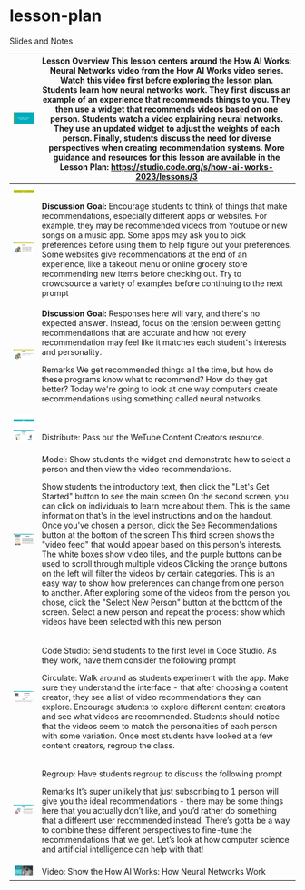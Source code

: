 # lesson-plan

Slides and Notes

| ![](slide0.png) | **Lesson Overview** This lesson centers around the How AI Works: Neural Networks video from the How AI Works video series. Watch this video first before exploring the lesson plan. Students learn how neural networks work. They first discuss an example of an experience that recommends things to you. They then use a widget that recommends videos based on one person. Students watch a video explaining neural networks. They use an updated widget to adjust the weights of each person. Finally, students discuss the need for diverse perspectives when creating recommendation systems. More guidance and resources for this lesson are available in the Lesson Plan: https://studio.code.org/s/how-ai-works-2023/lessons/3                                                                                                                                                                                                                                                                                                                                                                            |
| --------------- | ------------------------------------------------------------------------------------------------------------------------------------------------------------------------------------------------------------------------------------------------------------------------------------------------------------------------------------------------------------------------------------------------------------------------------------------------------------------------------------------------------------------------------------------------------------------------------------------------------------------------------------------------------------------------------------------------------------------------------------------------------------------------------------------------------------------------------------------------------------------------------------------------------------------------------------------------------------------------------------------------------------------------------------------------------------------------------------------------------------------ |
| ![](slide1.png) |                                                                                                                                                                                                                                                                                                                                                                                                                                                                                                                                                                                                                                                                                                                                                                                                                                                                                                                                                                                                                                                                                                                    |
| ![](slide2.png) | **Discussion Goal:** Encourage students to think of things that make recommendations, especially different apps or websites. For example, they may be recommended videos from Youtube or new songs on a music app. Some apps may ask you to pick preferences before using them to help figure out your preferences. Some websites give recommendations at the end of an experience, like a takeout menu or online grocery store recommending new items before checking out. Try to crowdsource a variety of examples before continuing to the next prompt                                                                                                                                                                                                                                                                                                                                                                                                                                                                                                                                                          |
| ![](slide3.png) | <p><strong>Discussion Goal:</strong> Responses here will vary, and there's no expected answer. Instead, focus on the tension between getting recommendations that are accurate and how not every recommendation may feel like it matches each student's interests and personality.</p><p>Remarks We get recommended things all the time, but how do these programs know what to recommend? How do they get better? Today we're going to look at one way computers create recommendations using something called neural networks.</p>                                                                                                                                                                                                                                                                                                                                                                                                                                                                                                                                                                               |
| ![](slide4.png) |                                                                                                                                                                                                                                                                                                                                                                                                                                                                                                                                                                                                                                                                                                                                                                                                                                                                                                                                                                                                                                                                                                                    |
| ![](slide5.png) | Distribute: Pass out the WeTube Content Creators resource.                                                                                                                                                                                                                                                                                                                                                                                                                                                                                                                                                                                                                                                                                                                                                                                                                                                                                                                                                                                                                                                         |
| ![](slide6.png) | <p>Model: Show students the widget and demonstrate how to select a person and then view the video recommendations.</p><p>Show students the introductory text, then click the "Let's Get Started" button to see the main screen On the second screen, you can click on individuals to learn more about them. This is the same information that's in the level instructions and on the handout. Once you've chosen a person, click the See Recommendations button at the bottom of the screen This third screen shows the "video feed" that would appear based on this person's interests. The white boxes show video tiles, and the purple buttons can be used to scroll through multiple videos Clicking the orange buttons on the left will filter the videos by certain categories. This is an easy way to show how preferences can change from one person to another. After exploring some of the videos from the person you chose, click the "Select New Person" button at the bottom of the screen. Select a new person and repeat the process: show which videos have been selected with this new person</p> |
| ![](slide7.png) | <p>Code Studio: Send students to the first level in Code Studio. As they work, have them consider the following prompt</p><p>Circulate: Walk around as students experiment with the app. Make sure they understand the interface - that after choosing a content creator, they see a list of video recommendations they can explore. Encourage students to explore different content creators and see what videos are recommended. Students should notice that the videos seem to match the personalities of each person with some variation. Once most students have looked at a few content creators, regroup the class.</p>                                                                                                                                                                                                                                                                                                                                                                                                                                                                                     |
| ![](slide8.png) | <p>Regroup: Have students regroup to discuss the following prompt</p><p>Remarks It’s super unlikely that just subscribing to 1 person will give you the ideal recommendations - there may be some things here that you actually don’t like, and you’d rather do something that a different user recommended instead. There’s gotta be a way to combine these different perspectives to fine-tune the recommendations that we get. Let’s look at how computer science and artificial intelligence can help with that!</p>                                                                                                                                                                                                                                                                                                                                                                                                                                                                                                                                                                                           |
| ![](slide9.png) | Video: Show the How AI Works: How Neural Networks Work                                                                                                                                                                                                                                                                                                                                                                                                                                                                                                                                                                                                                                                                                                                                                                                                                                                                                                                                                                                                                                                             |

